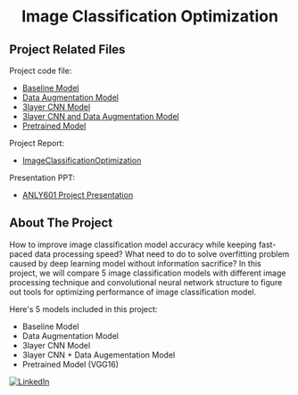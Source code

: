 <!-- ## Image Classification Optimization-->
  <h1 align="center">Image Classification Optimization</h1>

<!-- Files-->
## Project Related Files
Project code file:
* [Baseline Model](https://github.com/zhoumalcolm12/ImageClassification/blob/master/ANLY601Project-Baseline.ipynb)
* [Data Augmentation Model](https://github.com/zhoumalcolm12/ImageClassification/blob/master/ANLY601Project-Augmentation.ipynb)
* [3layer CNN Model](https://github.com/zhoumalcolm12/ImageClassification/blob/master/ANLY601Project-3layerCNN.ipynb)
* [3layer CNN and Data Augmentation Model](https://github.com/zhoumalcolm12/ImageClassification/blob/master/ANLY601Project-Augmentation-3layer.ipynb)
* [Pretrained Model](https://github.com/zhoumalcolm12/ImageClassification/blob/master/ANLY601Project-Pretrained.ipynb)

Project Report:
* [ImageClassificationOptimization](https://github.com/zhoumalcolm12/ImageClassification/blob/master/ImageClassificationOptimization.pdf)

Presentation PPT:
* [ANLY601 Project Presentation](https://github.com/zhoumalcolm12/ImageClassification/blob/master/ANLY601_Project_Presentation.pdf)

<!-- ABOUT THE PROJECT -->
## About The Project

<!-- [![Product Name Screen Shot][product-screenshot]](https://example.com) -->

How to improve image classification model accuracy while keeping fast-paced data processing speed? What need to do to solve overfitting problem caused by deep learning model without information sacrifice? In this project, we will compare 5 image classification models with different image processing technique and convolutional neural network structure to figure out tools for optimizing performance of image classification model.

Here's 5 models included in this project:
* Baseline Model
* Data Augmentation Model
* 3layer CNN Model
* 3layer CNN + Data Augementation Model
* Pretrained Model (VGG16)


[![LinkedIn][linkedin-shield]][linkedin-url]


[linkedin-shield]: https://img.shields.io/badge/-LinkedIn-black.svg?style=flat-square&logo=linkedin&colorB=555
[linkedin-url]: https://www.linkedin.com/in/mengzhi-zhou-5a717aa2/

